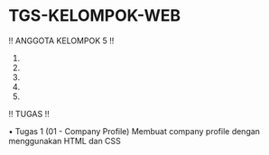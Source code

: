 # TGS-KELOMPOK-WEB

  !!  ANGGOTA KELOMPOK 5  !!
  
  1. 
  2.
  3.
  4.
  5.
  
  
  !!  TUGAS !!
  
  • Tugas 1 (01 - Company Profile)
    Membuat company profile dengan menggunakan HTML dan CSS
  
